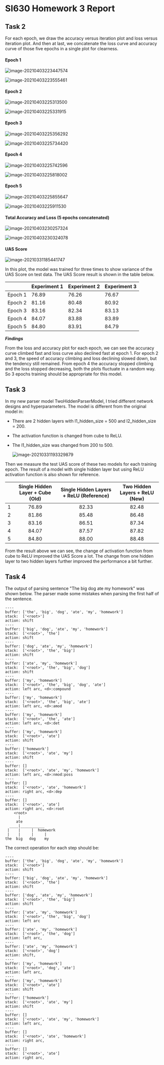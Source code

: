 # SI630 Homework 3 Report

## Task 2

For each epoch, we draw the accuracy versus iteration plot and loss versus iteration plot. And then at last, we concatenate the loss curve and accuracy curve of those five epochs in a single plot for clearness.  

#### Epoch 1

![image-20210403223447574](C:\Users\Lenovo\AppData\Roaming\Typora\typora-user-images\image-20210403223447574.png)

![image-20210403223555461](C:\Users\Lenovo\AppData\Roaming\Typora\typora-user-images\image-20210403223555461.png)

#### Epoch 2

![image-20210403225313500](C:\Users\Lenovo\AppData\Roaming\Typora\typora-user-images\image-20210403225313500.png)

![image-20210403225331915](C:\Users\Lenovo\AppData\Roaming\Typora\typora-user-images\image-20210403225331915.png)

#### Epoch 3

![image-20210403225356292](C:\Users\Lenovo\AppData\Roaming\Typora\typora-user-images\image-20210403225356292.png)

![image-20210403225734420](C:\Users\Lenovo\AppData\Roaming\Typora\typora-user-images\image-20210403225734420.png)

#### Epoch 4

![image-20210403225742596](C:\Users\Lenovo\AppData\Roaming\Typora\typora-user-images\image-20210403225742596.png)

![image-20210403225818002](C:\Users\Lenovo\AppData\Roaming\Typora\typora-user-images\image-20210403225818002.png)

#### Epoch 5

![image-20210403225855647](C:\Users\Lenovo\AppData\Roaming\Typora\typora-user-images\image-20210403225855647.png)

![image-20210403225911530](C:\Users\Lenovo\AppData\Roaming\Typora\typora-user-images\image-20210403225911530.png)

#### Total Accuracy and Loss (5 epochs concatenated)

![image-20210403230257324](C:\Users\Lenovo\AppData\Roaming\Typora\typora-user-images\image-20210403230257324.png)

![image-20210403230324078](C:\Users\Lenovo\AppData\Roaming\Typora\typora-user-images\image-20210403230324078.png)

#### UAS Score 

![image-20210331185441747](C:\Users\Lenovo\AppData\Roaming\Typora\typora-user-images\image-20210331185441747.png)

In this plot, the model was trained for three times to show variance of the UAS Score on test data. The UAS Score result is shown in the table below.

|         | Experiment 1 | Experiment 2 | Experiment 3 |
| ------- | ------------ | ------------ | ------------ |
| Epoch 1 | 76.89        | 76.26        | 76.67        |
| Epoch 2 | 81.16        | 80.48        | 80.92        |
| Epoch 3 | 83.16        | 82.34        | 83.13        |
| Epoch 4 | 84.07        | 83.88        | 83.89        |
| Epoch 5 | 84.80        | 83.91        | 84.79        |

***Findings***

From the loss and accuracy plot for each epoch, we can see the accuracy curve climbed fast and loss curve also declined fast at epoch 1. For epoch 2 and 3, the speed of accuracy climbing and loss declining slowed down, but the tendency still remained. From epoch 4 the accuracy stopped climbing and the loss stopped decreasing, both the plots fluctuate in a random way. So 3 epochs training should be appropriate for this model.

## Task 3

In my new parser model TwoHiddenParserModel, I tried different network designs and hyperparameters. The model is different from the original model in: 

- There are 2 hidden layers with l1_hidden_size = 500 and l2_hidden_size = 200.

- The activation function is changed from cube to ReLU.

- The l1_hidden_size was changed from 200 to 500.

  ![image-20210331193329879](C:\Users\Lenovo\AppData\Roaming\Typora\typora-user-images\image-20210331193329879.png)

Then we measure the test UAS score of these two models for each training epoch. The result of a model with single hidden layer but using ReLU activation function is also shown for reference. 

|      | Single Hidden Layer + Cube (Old) | Single Hidden Layers + ReLU (Reference) | Two Hidden Layers + ReLU (New) |
| :--: | :------------------------------: | :-------------------------------------: | :----------------------------: |
|  1   |              76.89               |                  82.33                  |             82.48              |
|  2   |              81.86               |                  85.48                  |             86.48              |
|  3   |              83.16               |                  86.51                  |             87.34              |
|  4   |              84.07               |                  87.57                  |             87.82              |
|  5   |              84.80               |                  88.00                  |             88.48              |

From the result above we can see, the change of activation function from cube to ReLU improved the UAS Score a lot. The change from one hidden layer to two hidden layers further improved the performance a bit further.

## Task 4

The output of parsing sentence "The big dog ate my homework" was shown below. The parser made some mistakes when parsing the first half of the sentence.

```
----
buffer: ['the', 'big', 'dog', 'ate', 'my', 'homework']
stack:  ['<root>']
action: shift
----
buffer: ['big', 'dog', 'ate', 'my', 'homework']
stack:  ['<root>', 'the']
action: shift
----
buffer: ['dog', 'ate', 'my', 'homework']
stack:  ['<root>', 'the', 'big']
action: shift
----
buffer: ['ate', 'my', 'homework']
stack:  ['<root>', 'the', 'big', 'dog']
action: shift
----
buffer: ['my', 'homework']
stack:  ['<root>', 'the', 'big', 'dog', 'ate']
action: left arc, <d>:compound
----
buffer: ['my', 'homework']
stack:  ['<root>', 'the', 'big', 'ate']
action: left arc, <d>:amod
----
buffer: ['my', 'homework']
stack:  ['<root>', 'the', 'ate']
action: left arc, <d>:det
----
buffer: ['my', 'homework']
stack:  ['<root>', 'ate']
action: shift
----
buffer: ['homework']
stack:  ['<root>', 'ate', 'my']
action: shift
----
buffer: []
stack:  ['<root>', 'ate', 'my', 'homework']
action: left arc, <d>:nmod:poss
----
buffer: []
stack:  ['<root>', 'ate', 'homework']
action: right arc, <d>:dep
----
buffer: []
stack:  ['<root>', 'ate']
action: right arc, <d>:root
    <root>
      |
     ate
  ____|___________
 |    |     |  homework
 |    |     |     |
the  big   dog    my
```

The correct operation for each step should be: 

```
----
buffer: ['the', 'big', 'dog', 'ate', 'my', 'homework']
stack:  ['<root>']
action: shift
----
buffer: ['big', 'dog', 'ate', 'my', 'homework']
stack:  ['<root>', 'the']
action: shift
----
buffer: ['dog', 'ate', 'my', 'homework']
stack:  ['<root>', 'the', 'big']
action: shift
----
buffer: ['ate', 'my', 'homework']
stack:  ['<root>', 'the', 'big', 'dog']
action: left arc
----
buffer: ['ate', 'my', 'homework']
stack:  ['<root>', 'the', 'dog']
action: left arc,
----
buffer: ['ate', 'my', 'homework']
stack:  ['<root>', 'dog']
action: shift,
----
buffer: ['my', 'homework']
stack:  ['<root>', 'dog', 'ate']
action: left arc, 
----
buffer: ['my', 'homework']
stack:  ['<root>', 'ate']
action: shift
----
buffer: ['homework']
stack:  ['<root>', 'ate', 'my']
action: shift
----
buffer: []
stack:  ['<root>', 'ate', 'my', 'homework']
action: left arc, 
----
buffer: []
stack:  ['<root>', 'ate', 'homework']
action: right arc,
----
buffer: []
stack:  ['<root>', 'ate']
action: right arc,    
```

